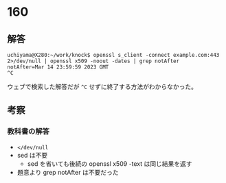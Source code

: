 # 160

## 解答

```
uchiyama@X280:~/work/knock$ openssl s_client -connect example.com:443 2>/dev/null | openssl x509 -noout -dates | grep notAfter
notAfter=Mar 14 23:59:59 2023 GMT
^C
```

ウェブで検索した解答だが `^C` せずに終了する方法がわからなかった。

## 考察

### 教科書の解答

- `</dev/null`
- sed は不要
    - sed を省いても後続の openssl x509 -text は同じ結果を返す
- 題意より grep notAfter は不要だった
